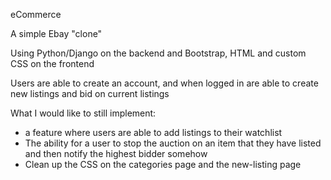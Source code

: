 eCommerce

A simple Ebay "clone"

Using Python/Django on the backend and Bootstrap, HTML and custom CSS on the frontend

Users are able to create an account, and when logged in are able to create new listings and bid on current listings

What I would like to still implement:
- a feature where users are able to add listings to their watchlist
- The ability for a user to stop the auction on an item that they have listed and then notify the highest bidder somehow
- Clean up the CSS on the categories page and the new-listing page 

